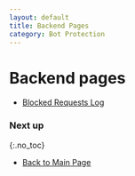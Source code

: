 ```yaml
---
layout: default
title: Backend Pages
category: Bot Protection
---
```


# Backend pages

 -  [Blocked Requests Log](blocked-requests-log/)

### Next up
{:.no_toc}

 -  [Back to Main Page](/m2/extensions/bot-protection/)
